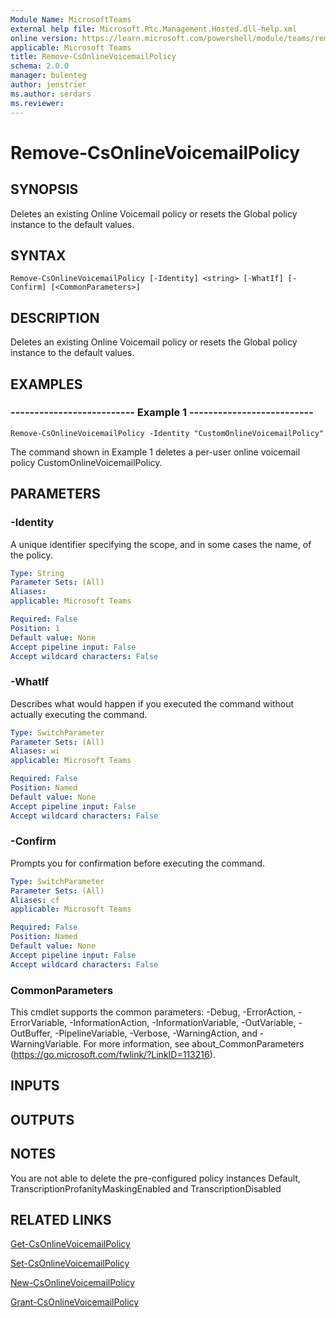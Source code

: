 ```yaml
---
Module Name: MicrosoftTeams
external help file: Microsoft.Rtc.Management.Hosted.dll-help.xml 
online version: https://learn.microsoft.com/powershell/module/teams/remove-csonlinevoicemailpolicy
applicable: Microsoft Teams
title: Remove-CsOnlineVoicemailPolicy
schema: 2.0.0
manager: bulenteg
author: jenstrier
ms.author: serdars
ms.reviewer:
---
```


# Remove-CsOnlineVoicemailPolicy

## SYNOPSIS
Deletes an existing Online Voicemail policy or resets the Global policy instance to the default values.

## SYNTAX

```
Remove-CsOnlineVoicemailPolicy [-Identity] <string> [-WhatIf] [-Confirm] [<CommonParameters>]
```

## DESCRIPTION
Deletes an existing Online Voicemail policy or resets the Global policy instance to the default values.

## EXAMPLES

### -------------------------- Example 1 --------------------------
```
Remove-CsOnlineVoicemailPolicy -Identity "CustomOnlineVoicemailPolicy"
```
The command shown in Example 1 deletes a per-user online voicemail policy CustomOnlineVoicemailPolicy.

## PARAMETERS

### -Identity
A unique identifier specifying the scope, and in some cases the name, of the policy.

```yaml
Type: String
Parameter Sets: (All)
Aliases: 
applicable: Microsoft Teams

Required: False
Position: 1
Default value: None
Accept pipeline input: False
Accept wildcard characters: False
```

### -WhatIf
Describes what would happen if you executed the command without actually executing the command.

```yaml
Type: SwitchParameter
Parameter Sets: (All)
Aliases: wi
applicable: Microsoft Teams

Required: False
Position: Named
Default value: None
Accept pipeline input: False
Accept wildcard characters: False
```

### -Confirm
Prompts you for confirmation before executing the command.

```yaml
Type: SwitchParameter
Parameter Sets: (All)
Aliases: cf
applicable: Microsoft Teams

Required: False
Position: Named
Default value: None
Accept pipeline input: False
Accept wildcard characters: False
```

### CommonParameters
This cmdlet supports the common parameters: -Debug, -ErrorAction, -ErrorVariable, -InformationAction, -InformationVariable, -OutVariable, -OutBuffer, -PipelineVariable, -Verbose, -WarningAction, and -WarningVariable. For more information, see about_CommonParameters (https://go.microsoft.com/fwlink/?LinkID=113216).

## INPUTS

## OUTPUTS

## NOTES
You are not able to delete the pre-configured policy instances Default, TranscriptionProfanityMaskingEnabled and TranscriptionDisabled

## RELATED LINKS
[Get-CsOnlineVoicemailPolicy](Get-CsOnlineVoicemailPolicy.md)

[Set-CsOnlineVoicemailPolicy](Set-CsOnlineVoicemailPolicy.md)

[New-CsOnlineVoicemailPolicy](New-CsOnlineVoicemailPolicy.md)

[Grant-CsOnlineVoicemailPolicy](Grant-CsOnlineVoicemailPolicy.md)
